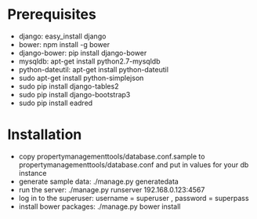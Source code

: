 # Prerequisites
* django: easy_install django
* bower: npm install -g bower
* django-bower: pip install django-bower
* mysqldb: apt-get install python2.7-mysqldb
* python-dateutil: apt-get install python-dateutil
* sudo apt-get install python-simplejson
* sudo pip install django-tables2
* sudo pip install django-bootstrap3
* sudo pip install eadred

# Installation
* copy propertymanagementtools/database.conf.sample to propertymanagementtools/database.conf and put in values for your db instance
* generate sample data: ./manage.py generatedata
* run the server: ./manage.py runserver 192.168.0.123:4567
* log in to the superuser: username = superuser , password = superpass
* install bower packages: ./manage.py bower install

